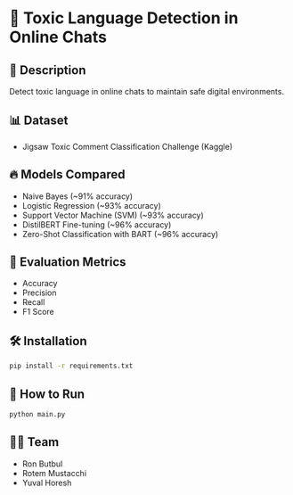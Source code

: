 
# 🧠 Toxic Language Detection in Online Chats

## 📜 Description
Detect toxic language in online chats to maintain safe digital environments.

## 📊 Dataset
- Jigsaw Toxic Comment Classification Challenge (Kaggle)

## 🔥 Models Compared
- Naive Bayes (~91% accuracy)
- Logistic Regression (~93% accuracy)
- Support Vector Machine (SVM) (~93% accuracy)
- DistilBERT Fine-tuning (~96% accuracy)
- Zero-Shot Classification with BART (~96% accuracy)

## 🎯 Evaluation Metrics
- Accuracy
- Precision
- Recall
- F1 Score

## 🛠️ Installation
```bash
pip install -r requirements.txt
```

## 🚀 How to Run
```bash
python main.py
```

## 👨‍💻 Team
- Ron Butbul  
- Rotem Mustacchi  
- Yuval Horesh
